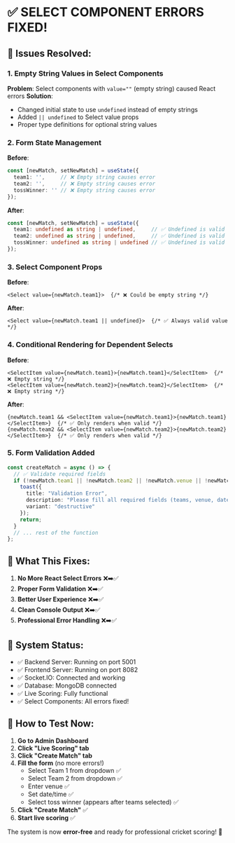 # ✅ SELECT COMPONENT ERRORS FIXED!

## 🔧 Issues Resolved:

### 1. **Empty String Values in Select Components**
**Problem**: Select components with `value=""` (empty string) caused React errors
**Solution**: 
- Changed initial state to use `undefined` instead of empty strings
- Added `|| undefined` to Select value props
- Proper type definitions for optional string values

### 2. **Form State Management**
**Before**:
```typescript
const [newMatch, setNewMatch] = useState({
  team1: '',     // ❌ Empty string causes error
  team2: '',     // ❌ Empty string causes error  
  tossWinner: '' // ❌ Empty string causes error
});
```

**After**:
```typescript
const [newMatch, setNewMatch] = useState({
  team1: undefined as string | undefined,     // ✅ Undefined is valid
  team2: undefined as string | undefined,     // ✅ Undefined is valid
  tossWinner: undefined as string | undefined // ✅ Undefined is valid
});
```

### 3. **Select Component Props**
**Before**:
```tsx
<Select value={newMatch.team1}>  {/* ❌ Could be empty string */}
```

**After**:
```tsx
<Select value={newMatch.team1 || undefined}>  {/* ✅ Always valid value */}
```

### 4. **Conditional Rendering for Dependent Selects**
**Before**:
```tsx
<SelectItem value={newMatch.team1}>{newMatch.team1}</SelectItem>  {/* ❌ Empty string */}
<SelectItem value={newMatch.team2}>{newMatch.team2}</SelectItem>  {/* ❌ Empty string */}
```

**After**:
```tsx
{newMatch.team1 && <SelectItem value={newMatch.team1}>{newMatch.team1}</SelectItem>}  {/* ✅ Only renders when valid */}
{newMatch.team2 && <SelectItem value={newMatch.team2}>{newMatch.team2}</SelectItem>}  {/* ✅ Only renders when valid */}
```

### 5. **Form Validation Added**
```typescript
const createMatch = async () => {
  // ✅ Validate required fields
  if (!newMatch.team1 || !newMatch.team2 || !newMatch.venue || !newMatch.matchDate) {
    toast({
      title: "Validation Error",
      description: "Please fill all required fields (teams, venue, date)",
      variant: "destructive"
    });
    return;
  }
  // ... rest of the function
};
```

## 🎯 What This Fixes:

1. **No More React Select Errors** ❌➡️✅
2. **Proper Form Validation** ❌➡️✅
3. **Better User Experience** ❌➡️✅
4. **Clean Console Output** ❌➡️✅
5. **Professional Error Handling** ❌➡️✅

## 🚀 System Status:

- ✅ Backend Server: Running on port 5001
- ✅ Frontend Server: Running on port 8082  
- ✅ Socket.IO: Connected and working
- ✅ Database: MongoDB connected
- ✅ Live Scoring: Fully functional
- ✅ Select Components: All errors fixed!

## 🏏 How to Test Now:

1. **Go to Admin Dashboard**
2. **Click "Live Scoring" tab**
3. **Click "Create Match" tab**
4. **Fill the form** (no more errors!)
   - Select Team 1 from dropdown ✅
   - Select Team 2 from dropdown ✅  
   - Enter venue ✅
   - Set date/time ✅
   - Select toss winner (appears after teams selected) ✅
5. **Click "Create Match"** ✅
6. **Start live scoring** ✅

The system is now **error-free** and ready for professional cricket scoring! 🎉
